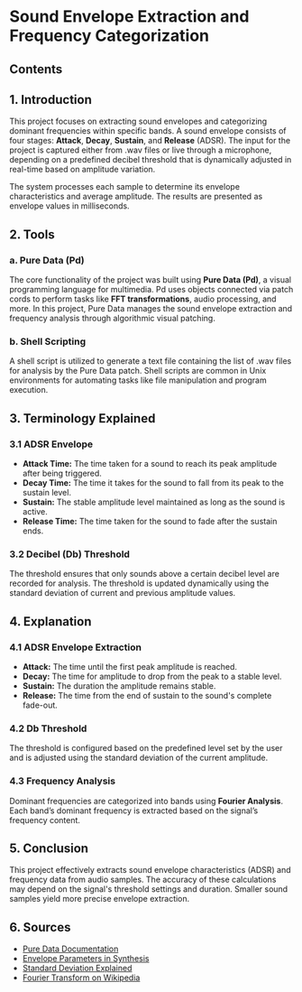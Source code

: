 # Sound Envelope Extraction and Frequency Categorization

## Contents
 



## 1. Introduction
This project focuses on extracting sound envelopes and categorizing dominant frequencies within specific bands. A sound envelope consists of four stages: **Attack**, **Decay**, **Sustain**, and **Release** (ADSR). The input for the project is captured either from .wav files or live through a microphone, depending on a predefined decibel threshold that is dynamically adjusted in real-time based on amplitude variation. 

The system processes each sample to determine its envelope characteristics and average amplitude. The results are presented as envelope values in milliseconds.

## 2. Tools

### a. Pure Data (Pd)
The core functionality of the project was built using **Pure Data (Pd)**, a visual programming language for multimedia. Pd uses objects connected via patch cords to perform tasks like **FFT transformations**, audio processing, and more. In this project, Pure Data manages the sound envelope extraction and frequency analysis through algorithmic visual patching.

### b. Shell Scripting
A shell script is utilized to generate a text file containing the list of .wav files for analysis by the Pure Data patch. Shell scripts are common in Unix environments for automating tasks like file manipulation and program execution.

## 3. Terminology Explained

### 3.1 ADSR Envelope
- **Attack Time:** The time taken for a sound to reach its peak amplitude after being triggered.
- **Decay Time:** The time it takes for the sound to fall from its peak to the sustain level.
- **Sustain:** The stable amplitude level maintained as long as the sound is active.
- **Release Time:** The time taken for the sound to fade after the sustain ends.

### 3.2 Decibel (Db) Threshold
The threshold ensures that only sounds above a certain decibel level are recorded for analysis. The threshold is updated dynamically using the standard deviation of current and previous amplitude values.

## 4. Explanation

### 4.1 ADSR Envelope Extraction
- **Attack:** The time until the first peak amplitude is reached.
- **Decay:** The time for amplitude to drop from the peak to a stable level.
- **Sustain:** The duration the amplitude remains stable.
- **Release:** The time from the end of sustain to the sound's complete fade-out.

### 4.2 Db Threshold
The threshold is configured based on the predefined level set by the user and is adjusted using the standard deviation of the current amplitude.

### 4.3 Frequency Analysis
Dominant frequencies are categorized into bands using **Fourier Analysis**. Each band’s dominant frequency is extracted based on the signal’s frequency content.

## 5. Conclusion
This project effectively extracts sound envelope characteristics (ADSR) and frequency data from audio samples. The accuracy of these calculations may depend on the signal's threshold settings and duration. Smaller sound samples yield more precise envelope extraction.

## 6. Sources
- [Pure Data Documentation](https://puredata.info/)
- [Envelope Parameters in Synthesis](https://theproaudiofiles.com/synthesis-101-envelope-parameters-uses/)
- [Standard Deviation Explained](https://www.investopedia.com/terms/s/standarddeviation.asp)
- [Fourier Transform on Wikipedia](https://en.wikipedia.org/wiki/Fourier_transform)
